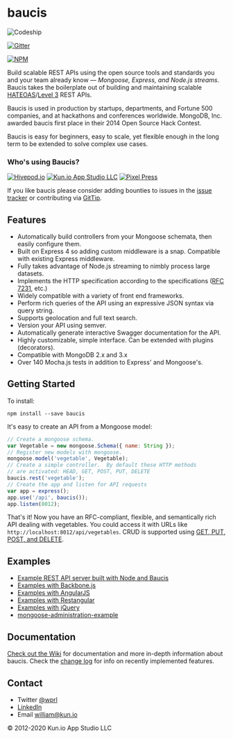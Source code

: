 # baucis

![Codeship](https://codeship.com/projects/43c2fac0-bfa5-0133-3ab4-4e7013906a8c/status?branch=master)

[![Gitter](https://badges.gitter.im/Join%20Chat.svg)](https://gitter.im/wprl/baucis?utm_source=badge&utm_medium=badge&utm_campaign=pr-badge&utm_content=badge)

[![NPM](https://nodei.co/npm/baucis.png?downloads=true&downloadRank=true&stars=true)](https://nodei.co/npm/baucis/)

Build scalable REST APIs using the open source tools and standards you and your team already know — *Mongoose, Express, and Node.js streams*.  Baucis takes the boilerplate out of building and maintaining scalable [HATEOAS](https://en.wikipedia.org/wiki/HATEOAS)/[Level 3](http://martinfowler.com/articles/richardsonMaturityModel.html) REST APIs.

Baucis is used in production by startups, departments, and Fortune 500 companies, and at hackathons and conferences worldwide.  MongoDB, Inc. awarded baucis first place in their 2014 Open Source Hack Contest.

Baucis is easy for beginners, easy to scale, yet flexible enough in the long term to be extended to solve complex use cases.

### Who's using Baucis?

[![Hivepod.io](http://github.com/wprl/baucis/raw/master/hivepod-io-logo.png "Hivepod.io")](https://hivepod.io) [![Kun.io App Studio LLC](http://github.com/wprl/baucis/raw/master/kunio.png "Kun.io App Studio LLC")](http://kun.io) [![Pixel Press](http://github.com/wprl/baucis/raw/master/pixel-press.jpg "Pixel Press")](http://www.projectpixelpress.com)

If you like baucis please consider adding bounties to issues in the [issue tracker](https://github.com/wprl/baucis/issues) or contributing via [GitTip](https://www.gittip.com/wprl/).


## Features

 * Automatically build controllers from your Mongoose schemata, then easily configure them.
 * Built on Express 4 so adding custom middleware is a snap.  Compatible with existing Express middleware.
 * Fully takes advantage of Node.js streaming to nimbly process large datasets.
 * Implements the HTTP specification according to the specifications ([RFC 7231](http://tools.ietf.org/rfcmarkup/7231), etc.)
 * Widely compatible with a variety of front end frameworks.
 * Perform rich queries of the API using an expressive JSON syntax via query string.
 * Supports geolocation and full text search.
 * Version your API using semver.
 * Automatically generate interactive Swagger documentation for the API.
 * Highly customizable, simple interface.  Can be extended with plugins (decorators).
 * Compatible with MongoDB 2.x and 3.x
 * Over 140 Mocha.js tests in addition to Express' and Mongoose's.


## Getting Started

To install:

    npm install --save baucis

It's easy to create an API from a Mongoose model:

``` javascript
// Create a mongoose schema.
var Vegetable = new mongoose.Schema({ name: String });
// Register new models with mongoose.
mongoose.model('vegetable', Vegetable);
// Create a simple controller.  By default these HTTP methods
// are activated: HEAD, GET, POST, PUT, DELETE
baucis.rest('vegetable');
// Create the app and listen for API requests
var app = express();
app.use('/api', baucis());
app.listen(8012);
```

That's it!  Now you have an RFC-compliant, flexible, and semantically rich API dealing with vegetables.  You could access it with URLs like `http://localhost:8012/api/vegetables`.  CRUD is supported using [GET, PUT, POST, and DELETE](https://github.com/wprl/baucis/wiki/HTTP-Verbs).


## Examples

 * [Example REST API server built with Node and Baucis](//github.com/wprl/baucis-example)
 * [Examples with Backbone.js](examples/Backbone.js)
 * [Examples with AngularJS](examples/angular-example-resource.html)
 * [Examples with Restangular](examples/angular-example-restangular.html)
 * [Examples with jQuery](examples/jQuery.js)
 * [mongoose-administration-example](https://www.npmjs.org/package/mongoose-administration-example)


## Documentation

[Check out the Wiki](https://github.com/wprl/baucis/wiki) for documentation and more in-depth information about baucis.  Check the [change log](CHANGES.md) for info on recently implemented features.


## Contact

 * Twitter [@wprl](https://twitter.com/wprl)
 * [LinkedIn](https://linkedin.com/in/willprl)
 * Email [william@kun.io](mailto:william@kun.io)

&copy; 2012-2020 Kun.io App Studio LLC

